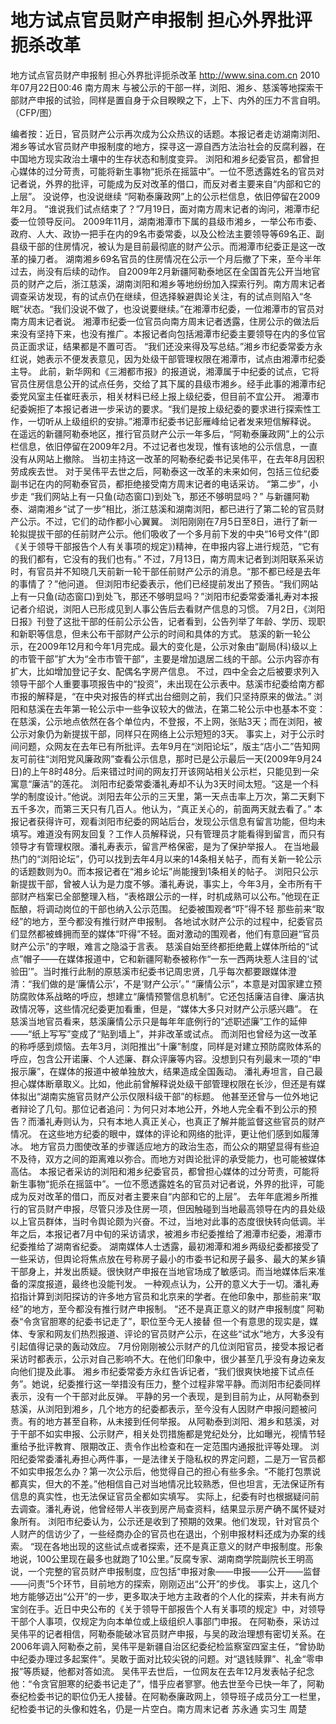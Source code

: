# 地方试点官员财产申报制 担心外界批评扼杀改革

地方试点官员财产申报制 担心外界批评扼杀改革
http://www.sina.com.cn  2010年07月22日00:46  南方周末
与被公示的干部一样，浏阳、湘乡、慈溪等地探索干部财产申报的试验，同样是置自身于众目睽睽之下，上下、内外的压力不言自明。 （CFP/图）

编者按：近日，官员财产公示再次成为公众热议的话题。本报记者走访湖南浏阳、湘乡等试水官员财产申报制度的地方，探寻这一源自西方法治社会的反腐利器，在中国地方现实政治土壤中的生存状态和制度变异。
浏阳和湘乡纪委官员，都曾担心媒体的过分苛责，可能将新生事物“扼杀在摇篮中”。一位不愿透露姓名的官员对记者说，外界的批评，可能成为反对改革的借口，而反对者主要来自“内部和它的上层”。
没说停，也没说继续
“阿勒泰廉政网”上的公示栏信息，依旧停留在2009年2月。
“谁说我们试点结束了？”7月19日，面对南方周末记者的询问，湘潭市纪委一位领导反问。
2009年11月，湖南湘潭市下属的县级市湘乡，一举公布市委、政府、人大、政协一把手在内的9名市委常委，以及公检法主要领导等69名正、副县级干部的住房情况，被认为是目前最彻底的财产公示。而湘潭市纪委正是这一改革的操刀者。
湖南湘乡69名官员的住房情况在公示一个月后撤了下来，至今半年过去，尚没有后续的动作。
自2009年2月新疆阿勒泰地区在全国首先公开当地官员的财产之后，浙江慈溪，湖南浏阳和湘乡等地纷纷加入探索行列。南方周末记者调查采访发现，有的试点仍在继续，但选择躲避舆论关注，有的试点则陷入“冬眠”状态。“我们没说不做了，也没说要继续。”在湘潭市纪委，一位湘潭市的官员对南方周末记者说。
湘潭市纪委一位官员向南方周末记者透露，住房公示的做法后来没有坚持下来，也没有推广。本报记者向包括湘潭市纪委主要领导在内的多位官员正面求证，结果都是不置可否。
“我们还没来得及写总结。”湘乡市纪委常委方永红说，她表示不便发表意见，因为处级干部管理权限在湘潭市，试点由湘潭市纪委主导。
此前，新华网和《三湘都市报》的报道说，湘潭属于中纪委的试点，它将官员住房信息公开的试点任务，交给了其下属的县级市湘乡。经手此事的湘潭市纪委党风室主任崔旺表示，相关材料已经上报上级纪委，但目前不宜公开。
湘潭市纪委婉拒了本报记者进一步采访的要求。“我们是按上级纪委的要求进行探索性工作，一切听从上级组织的安排。”湘潭市纪委书记彭雁峰给记者发来短信解释说。
在遥远的新疆阿勒泰地区，推行官员财产公示一年多后，“阿勒泰廉政网”上的公示栏信息，依旧停留在2009年2月。不过记者也发现，惟有该地的公示信息，一直没有从网站上撤除。
当初主持这一改革的阿勒泰纪委书记吴伟平，在去年8月因积劳成疾去世。
对于吴伟平去世之后，阿勒泰这一改革的未来如何，包括三位纪委副书记在内的阿勒泰官员，都拒绝接受南方周末记者的电话采访。
“第二步”，小步走
“我们网站上有一只鱼(动态窗口)到处飞，那还不够明显吗？”
与新疆阿勒泰、湖南湘乡“试了一步”相比，浙江慈溪和湖南浏阳，都已进行了第二轮的官员财产公示。不过，它们的动作都小心翼翼。
浏阳刚刚在7月5日至8日，进行了新一轮拟提拔干部的任前财产公示。他们吸收了一个多月前下发的中央“16号文件”(即《关于领导干部报告个人有关事项的规定》)精神，在申报内容上进行规范，“它有的我们都有，它没有的我们也有。”
不过，7月13日，南方周末记者到浏阳联系采访时，有官员并不知晓几天前新一轮干部任前财产公示的消息。“那不都已经是去年的事情了？”他问道。
但浏阳市纪委表示，他们已经提前发出了预告。“我们网站上有一只鱼(动态窗口)到处飞，那还不够明显吗？”浏阳市纪委常委潘礼寿对本报记者介绍说，浏阳人已形成见到人事公告后去看财产信息的习惯。
7月2日，《浏阳日报》刊登了这批干部的任前公示公告，记者看到，公告列举了年龄、学历、现职和新职等信息，但未公布干部财产公示的时间和具体的方式。
慈溪的新一轮公示，在2009年12月和今年1月完成。最大的变化是，公示对象由“副局(科)级以上的市管干部”扩大为“全市市管干部”，主要是增加退居二线的干部。公示内容亦有扩大，比如增加登记子女、配偶名字房产信息。
不过，四中全会之后被要求列入领导干部个人重要事项报告中的“投资”，未出现在公示表中。慈溪市纪委给南方都市报的解释是，“在中央对报告的样式出台细则之前，我们只坚持原来的做法。”
浏阳和慈溪在去年第一轮公示中一些争议较大的做法，在第二轮公示中也基本不变：在慈溪，公示地点依然在各个单位内，不登报，不上网，张贴3天；而在浏阳，被公示对象仍为新提拔干部，同样只在网络上公示短短的3天。
事实上，对于公示时间问题，众网友在去年已有所批评。去年9月在“浏阳论坛”，版主“店小二”告知网友可前往“浏阳党风廉政网”查看公示信息，那时已是公示最后一天(2009年9月24日)的上午8时48分。后来错过时间的网友打开该网站相关公示栏，只能见到一朵寓意“廉洁”的莲花。
浏阳市纪委常委潘礼寿却不认为3天时间太短。“这是一个科学的制度设计。”他说。浏阳去年公示的三天里，第一天点击率上万次，第二天剩下五千多次，而第三天只有几百人。他认为，“真正关心的，前面两天就去看了。”
本报记者获得许可，观看浏阳市纪委的网站后台，发现公示信息有留言功能，但均未填写。难道没有网友回复？工作人员解释说，只有管理员才能看得到留言，而只有领导才有管理权限。潘礼寿表示，留言严格保密，是为了保护举报人。
在当地最热门的“浏阳论坛”，仍可以找到去年4月以来的14条相关帖子，而有关新一轮公示的话题数则为0。而本报记者在“湘乡论坛”尚能搜到1条相关的帖子。
浏阳只公示新提拔干部，曾被人认为是力度不够。潘礼寿说，事实上，今年3月，全市所有干部财产档案已全部整理入档，“表格跟公示的一样，时机成熟可以公布。”他现在正酝酿，将调动岗位的干部也纳入公示范围。
纪委被围观者“吓”得不轻
那些前来“取经”的地方，至今都没有推行财产申报制。
各地试水财产公示的过程中，纪委官员们显然都被蜂拥而至的媒体“吓得”不轻。面对激动的围观者，他们有意回避“官员财产公示”的字眼，难言之隐溢于言表。
慈溪自始至终都拒绝戴上媒体所给的“试点”帽子——在媒体报道中，它和新疆阿勒泰被称作“一东一西两块惹人注目的‘试验田’”。当时推行此制的原慈溪市纪委书记周忠贤，几乎每次都要跟媒体澄清：“我们做的是‘廉情公示’，不是‘财产公示’。”
“廉情公示”，本意是对国家建立预防腐败体系战略的呼应，想建立“廉情预警信息机制”。它还包括廉洁自律、廉洁执政情况等，这些情况纪委更加看重，但是，“媒体大多只对财产公示感兴趣”。
在慈溪当地官员看来，慈溪廉情公示只是每年年底例行的“述职述廉”工作的延伸——“纸上写写”变成了“贴到墙上”，并非改革或试点。
而浏阳也曾经为这一改革的称呼感到烦恼。去年3月，浏阳推出“十廉”制度，同样是对建立预防腐败体系的呼应，包含公开诺廉、个人述廉、群众评廉等内容。没想到只有列最末一项的“申报示廉”，在媒体的报道中被单独放大，结果造成全国轰动。
潘礼寿坦言，自己最担心媒体断章取义。比如，他此前曾解释说处级干部管理权限在长沙，但还是有媒体拟出“湖南实施官员财产公示仅限科级干部”的标题。
他甚至还曾与一位外地记者辩论了几句。那位记者追问：为何只对本地公开，外地人完全看不到公示的预告？而潘礼寿则认为，只有本地人真正关心，也真正了解并能监督这些官员的财产情况。
在这些地方纪委的眼中，媒体的评论和网络的批评，更让他们感到如履薄冰。
地方官员力图使改革的步骤适应地方的政治生态，而公众的期望显得有些迫不及待，双方之间的距离难以弥合。而地方对舆论批评的承受能力，也可能被媒体高估。
本报记者采访的浏阳和湘乡纪委官员，都曾担心媒体的过分苛责，可能将新生事物“扼杀在摇篮中”。一位不愿透露姓名的官员对记者说，外界的批评，可能成为反对改革的借口，而反对者主要来自“内部和它的上层”。
去年年底湘乡所推行的官员财产申报，尽管只涉及住房一项，但因触碰到当地最高领导在内的县处级以上官员群体，当时令舆论颇为兴奋。不过，当地对此事的态度很快转向低调。半年之后，本报记者7月中旬的采访请求，被湘乡市纪委推给了湘潭市纪委，湘潭市纪委推给了湖南省纪委。
湖南媒体人士透露，最初湘潭和湘乡两级纪委都接受了一些采访，但舆论将焦点放在号称房子最小的市委书记和房子最多、最大的某乡镇干部身上，并发出质疑。很快财产申报在当地官场成了敏感词。而当地媒体后来准备的深度报道，最终也没能刊发。
一种观点认为，公开的意义大于一切。潘礼寿掐指计算到浏阳探访的许多地方官员和北京来的学者。在他印象中，那些前来“取经”的地方，至今都没有推行财产申报制。
“还不是真正意义的财产申报制度”
阿勒泰“令贪官胆寒的纪委书记走了”，职位至今无人接替
但一个有意思的现实是，媒体、专家和网友们热烈报道、评论的官员财产公示，在这些“试水”地方，大多没有引起值得记录的轰动效应。
7月份刚刚被公示财产的几位浏阳官员，接受本报记者采访时都表示，公示对自己影响不大。在他们印象中，很少甚至几乎没有身边亲友向他们提及此事。
湘乡市纪委常委方永红告诉记者，“我们很爽快地接下试点任务”。她说，纪委推行这一举措没有压力，整个过程非常平静。而浏阳市纪委同样表示，没有一个干部对此反弹。
平静的另一个表现，是到目前为止，从阿勒泰到慈溪，从浏阳到湘乡，几个地方的纪委都表示，至今没有人因财产申报问题被问责。有的地方甚至自称，从未接到任何举报。
从阿勒泰到浏阳、湘乡和慈溪，对于干部不如实申报、公示财产，相关处罚措施都是党纪处分，比如曝光，视情节轻重给予批评教育、限期改正、责令作出检查和在一定范围内通报批评等处理。
浏阳纪委常委潘礼寿担心两件事，一是法律关于隐私权的界定问题，二是万一官员都不如实申报怎么办？第一次公示后，他觉得自己的担心有些多余。“不能打包票说都真实，但大的不差。”他相信自己对当地情况比较熟悉，但也坦言，无法保证所有信息的真实性，也无法保证官员全都如实填写。
实际上，纪委有时也根据疑问前去调查。潘礼寿说，他曾经带人半夜到房产局查资料，结果显示房产确不属怀疑对象所有。
浏阳市纪委认为，公示还是收到了预期的效果。他们发现，针对官员个人财产的信访少了，一些经商办企的官员也在退出，个别申报材料还成为办案的线索。
“现在各地出现的这些试点或者探索，还不是真正意义的财产申报制度。形象地说，100公里现在最多也就跑了10公里。”反腐专家、湖南商学院副院长王明高说，一个完整的官员财产申报制度，应包括“申报对象——申报——公开——监督——问责”5个环节，目前地方的探索，刚刚迈出“公开”的步伐。
事实上，这几个地方能够迈出“公开”的一步，更多取决于地方主政者的个人化的探索，并未有尚方宝剑在手。近日中央公布的《关于领导干部报告个人有关事项的规定》中，对领导干部个人事项，仅规定为向本单位或上级组织人事部门申报。
在阿勒泰，采访过吴伟平的记者相信，阿勒泰能破冰官员财产申报，与吴的政治理想有密切关系。在2006年调入阿勒泰之前，吴伟平是新疆自治区纪委纪检监察室四室主任，“曾协助中纪委办理过多起案件”。吴敢于面对比较尖锐的问题。对“退钱赎罪”、礼金“零申报”等质疑，他都对答如流。
吴伟平去世后，一位网友在去年12月发表帖子纪念他：“令贪官胆寒的纪委书记走了”，惜乎应者寥寥。他去世至今已快一年了，阿勒泰纪检委书记的职位仍无人接替。在阿勒泰廉政网上，领导班子成员分工一栏里，纪检委书记的头像和姓名，仍是一片空白。南方周末记者 苏永通 实习生 周楚

